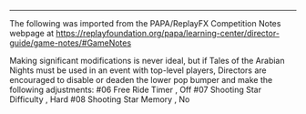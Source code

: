 ***
The following was imported from the PAPA/ReplayFX Competition Notes webpage at https://replayfoundation.org/papa/learning-center/director-guide/game-notes/#GameNotes

Making significant modifications is never ideal, but if Tales of the Arabian Nights must be used in an event with top-level players, Directors are encouraged to disable or deaden the lower pop bumper and make the following adjustments: #06 Free Ride Timer , Off #07 Shooting Star Difficulty , Hard #08 Shooting Star Memory , No